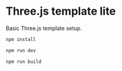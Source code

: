 # Three.js template lite

Basic Three.js template setup.

```bash
npm install

npm run dev

npm run build
```